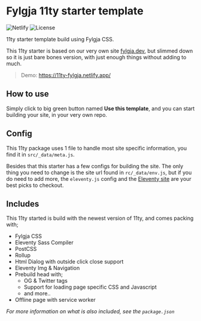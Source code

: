 # Fylgja 11ty starter template

![Netlify](https://img.shields.io/netlify/59a6ac0c-8b33-40dc-88eb-7549a1158e74?color=%235cebdf&style=flat-square)
![License](https://img.shields.io/github/license/fylgja/11ty-starter-template?color=%23234&style=flat-square)

11ty starter template build using Fylgja CSS.

This 11ty starter is based on our very own site [fylgja.dev](https://fylgja.dev/),
but slimmed down so it is just bare bones version,
with just enough things without adding to much.

> Demo: https://11ty-fylgja.netlify.app/

## How to use

Simply click to big green button named **Use this template**,
and you can start building your site,
in your very own repo.

## Config

This 11ty package uses 1 file to handle most site specific information,
you find it in `src/_data/meta.js`.

Besides that this starter has a few configs for building the site.
The only thing you need to change is the site url found in `rc/_data/env.js`,
but if you do need to add more,
the `eleventy.js` config and the [Eleventy site](https://www.11ty.dev/) are your best picks to checkout.

## Includes

This 11ty started is build with the newest version of 11ty, 
and comes packing with;

- Fylgja CSS
- Eleventy Sass Compiler
- PostCSS
- Rollup
- Html Dialog with outside click close support
- Eleventy Img & Navigation
- Prebuild head with;
  - OG & Twitter tags
  - Support for loading page specific CSS and Javascript
  - and more..
- Offline page with service worker

_For more information on what is also included,_
_see the `package.json`_
